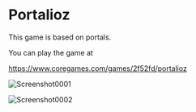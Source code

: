 # Portalioz
This game is based on portals.  

You can play the game at


https://www.coregames.com/games/2f52fd/portalioz    

![Screenshot0001](https://user-images.githubusercontent.com/78678281/210172530-85b17d92-8f15-4be0-a388-4f3f285f8029.png)     
     
     
![Screenshot0002](https://user-images.githubusercontent.com/78678281/210172535-f3260a26-c098-4ad0-97e6-860c9dcd1fe1.png)
